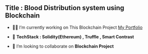 ## **Title : Blood  Distribution system using Blockchain**
- 👨‍💻  I’m currently working on This Blockchain Project  [My Portfolio](https://devfolio.co/projects/-6562)

- 🌱  **TechStack : Solidity(Ethereum) , Truffle , Smart Contrast**

- 👯 I’m looking to collaborate on **Blockchain Project**

